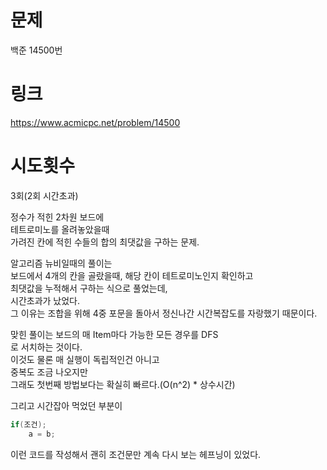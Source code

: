 # 문제
백준 14500번

# 링크
https://www.acmicpc.net/problem/14500

# 시도횟수
3회(2회 시간초과)

정수가 적힌 2차원 보드에  
테트로미노를 올려놓았을때  
가려진 칸에 적힌 수들의 합의 최댓값을 구하는 문제.  

알고리즘 뉴비일때의 풀이는  
보드에서 4개의 칸을 골랐을때, 해당 칸이 테트로미노인지 확인하고  
최댓값을 누적해서 구하는 식으로 풀었는데,  
시간초과가 났었다.  
그 이유는 조합을 위해 4중 포문을 돌아서 정신나간 시간복잡도를 자랑했기 때문이다.  

맞힌 풀이는 보드의 매 Item마다 가능한 모든 경우를 DFS  
로 서치하는 것이다.  
이것도 물론 매 실행이 독립적인건 아니고  
중복도 조금 나오지만  
그래도 첫번째 방법보다는 확실히 빠르다.(O(n^2) * 상수시간)  
 
그리고 시간잡아 먹었던 부분이  

```cpp
if(조건);
    a = b;
```

이런 코드를 작성해서 
괜히 조건문만 계속 다시 보는 헤프닝이 있었다.
